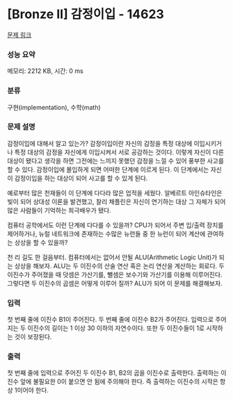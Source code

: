 # [Bronze II] 감정이입 - 14623 

[문제 링크](https://www.acmicpc.net/problem/14623) 

### 성능 요약

메모리: 2212 KB, 시간: 0 ms

### 분류

구현(implementation), 수학(math)

### 문제 설명

<p dir="ltr">감정이입에 대해서 알고 있는가? 감정이입이란 자신의 감정을 특정 대상에 이입시키거나 특정 대상의 감정을 자신에게 이입시켜서 서로 공감하는 것이다. 이렇게 자신이 다른 대상이 됐다고 생각을 하면 그전에는 느끼지 못했던 감정을 느낄 수 있어 풍부한 사고를 할 수 있다. 감정이입에 몰입하게 되면 어떠한 단계에 이르게 된다. 이 단계에서는 자신이 감정이입을 하는 대상이 되어 사고를 할 수 있게 된다.</p>

<p dir="ltr">예로부터 많은 천재들이 이 단계에 다다라 많은 업적을 세웠다. 알베르트 아인슈타인은 빛이 되어 상대성 이론을 발견했고, 찰리 채플린은 자신이 연기하는 대상 그 자체가 되어 많은 사람들이 기억하는 희극배우가 됐다.</p>

<p dir="ltr">컴퓨터 공학에서도 이런 단계에 다다를 수 있을까? CPU가 되어서 주변 입/출력 장치를 제어하거나, 뉴럴 네트워크에 존재하는 수많은 뉴런들 중 한 뉴런이 되어 계산에 관여하는 상상을 할 수 있을까?</p>

<p>천 리 길도 한 걸음부터. 컴퓨터에서는 없어서 안될 ALU(Arithmetic Logic Unit)가 되는 상상을 해보자. ALU는 두 이진수의 산술 연산 혹은 논리 연산을 계산하는 회로다. 두 이진수가 주어졌을 때 덧셈은 가산기를, 뺄셈은 보수기와 가산기를 이용해 이루어진다. 그렇다면 두 이진수의 곱셈은 어떻게 이루어 질까? ALU가 되어 이 문제를 해결해보자.</p>

### 입력 

 <p>첫 번째 줄에 이진수 B1이 주어진다. 두 번째 줄에 이진수 B2가 주어진다. 입력으로 주어지는 두 이진수의 길이는 1 이상 30 이하의 자연수이다. 또한 두 이진수들이 1로 시작하는 것이 보장된다.</p>

### 출력 

 <p>첫 번째 줄에 입력으로 주어진 두 이진수 B1, B2의 곱을 이진수로 출력한다. 출력하는 이진수 앞에 불필요한 0이 붙으면 안 됨에 주의해야 한다. 즉 출력하는 이진수의 시작은 항상 1이어야 한다.</p>

